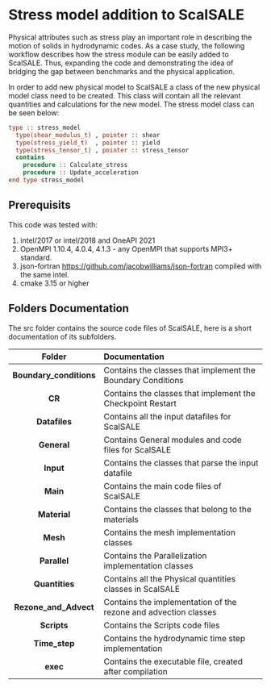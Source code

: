# Stress model addition to ScalSALE
Physical attributes such as stress play an important role in describing the motion of solids in hydrodynamic codes. As a case study, the following workflow describes how the stress module can be easily added to ScalSALE. Thus, expanding the code and demonstrating the idea of bridging the gap between benchmarks and the physical application.

In order to add new physical model to ScalSALE a class of the new physical model class need to be created. This class will contain all the relevant quantities and calculations for the new model. The stress model class can be seen below:

```fortran
type :: stress_model
  type(shear_modulus_t) , pointer :: shear
  type(stress_yield_t)  , pointer :: yield
  type(stress_tensor_t) , pointer :: stress_tensor
  contains
    procedure :: Calculate_stress
    procedure :: Update_acceleration
end type stress_model
```

## Prerequisits

This code was tested with:
1. intel/2017 or intel/2018 and OneAPI 2021
2. OpenMPI 1.10.4, 4.0.4, 4.1.3 - any OpenMPI that supports MPI3+ standard.
3. json-fortran https://github.com/jacobwilliams/json-fortran compiled with the same intel.
4. cmake 3.15 or higher

## Folders Documentation

The src folder contains the source code files of ScalSALE, here is a short documentation of its subfolders.

|Folder                    |Documentation                                                                   |
|:---:                     |:---                                                                            |
|**Boundary_conditions**   |Contains the classes that implement the Boundary Conditions                     |
|**CR**                    |Contains the classes that implement the Checkpoint Restart                      |
|**Datafiles**             |Contains all the input datafiles for ScalSALE                                     |
|**General**               |Contains General modules and code files for ScalSALE                              |
|**Input**                 |Contains the classes that parse the input datafile                              |
|**Main**                  |Contains the main code files of ScalSALE                                          |
|**Material**              |Contains the classes that belong to the materials                               |
|**Mesh**                  |Contains the mesh implementation classes                                        |
|**Parallel**              |Contains the Parallelization implementation classes                             |
|**Quantities**            |Contains all the Physical quantities classes in ScalSALE                          |
|**Rezone_and_Advect**     |Contains the implementation of the rezone and advection classes                 |
|**Scripts**               |Contains the Scripts code files                                                 |
|**Time_step**             |Contains the hydrodynamic time step implementation                              |
|**exec**                  |Contains the executable file, created after compilation                         |


